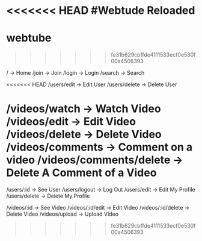 <<<<<<< HEAD
#Webtude Reloaded
=======
# webtube
>>>>>>> fe31b629cbffde4111533ecf0e530f00a4506393

/ -> Home
/join -> Join
/login -> Login
/search -> Search

<<<<<<< HEAD
/users/edit -> Edit User
/users/delete -> Delete User

/videos/watch -> Watch Video
/videos/edit -> Edit Video
/videos/delete -> Delete Video
/videos/comments -> Comment on a video
/videos/comments/delete -> Delete A Comment of a Video
=======
/users/:id -> See User
/users/logout -> Log Out
/users/edit -> Edit My Profile
/users/delete -> Delete My Profile

/videos/:id -> See Video 
/videos/:id/edit -> Edit Video 
/videos/:id/delete -> Delete Video 
/videos/upload -> Upload Video 
>>>>>>> fe31b629cbffde4111533ecf0e530f00a4506393
